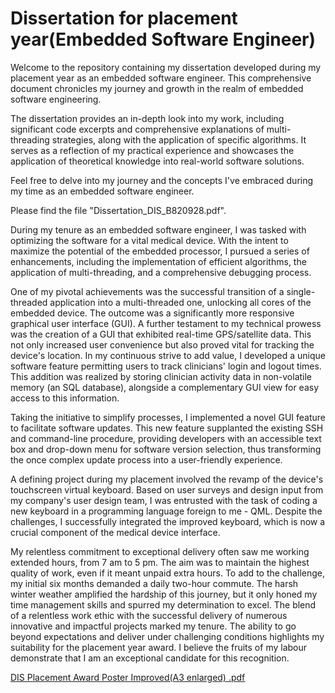# Dissertation for placement year(Embedded Software Engineer)

Welcome to the repository containing my dissertation developed during my placement year as an embedded software engineer. This comprehensive document chronicles my journey and growth in the realm of embedded software engineering.

The dissertation provides an in-depth look into my work, including significant code excerpts and comprehensive explanations of multi-threading strategies, along with the application of specific algorithms. It serves as a reflection of my practical experience and showcases the application of theoretical knowledge into real-world software solutions.

Feel free to delve into my journey and the concepts I've embraced during my time as an embedded software engineer.

Please find the file "Dissertation_DIS_B820928.pdf".


During my tenure as an embedded software engineer, I was tasked with optimizing the software for a vital medical device. With the intent to maximize the potential of the embedded processor, I pursued a series of enhancements, including the implementation of efficient algorithms, the application of multi-threading, and a comprehensive debugging process. 

One of my pivotal achievements was the successful transition of a single-threaded application into a multi-threaded one, unlocking all cores of the embedded device. The outcome was a significantly more responsive graphical user interface (GUI). A further testament to my technical prowess was the creation of a GUI that exhibited real-time GPS/satellite data. This not only increased user convenience but also proved vital for tracking the device's location.
In my continuous strive to add value, I developed a unique software feature permitting users to track clinicians' login and logout times. This addition was realized by storing clinician activity data in non-volatile memory (an SQL database), alongside a complementary GUI view for easy access to this information.

Taking the initiative to simplify processes, I implemented a novel GUI feature to facilitate software updates. This new feature supplanted the existing SSH and command-line procedure, providing developers with an accessible text box and drop-down menu for software version selection, thus transforming the once complex update process into a user-friendly experience.

A defining project during my placement involved the revamp of the device's touchscreen virtual keyboard. Based on user surveys and design input from my company's user design team, I was entrusted with the task of coding a new keyboard in a programming language foreign to me - QML. Despite the challenges, I successfully integrated the improved keyboard, which is now a crucial component of the medical device interface.

My relentless commitment to exceptional delivery often saw me working extended hours, from 7 am to 5 pm. The aim was to maintain the highest quality of work, even if it meant unpaid extra hours. To add to the challenge, my initial six months demanded a daily two-hour commute. The harsh winter weather amplified the hardship of this journey, but it only honed my time management skills and spurred my determination to excel.
The blend of a relentless work ethic with the successful delivery of numerous innovative and impactful projects marked my tenure. The ability to go beyond expectations and deliver under challenging conditions highlights my suitability for the placement year award. I believe the fruits of my labour demonstrate that I am an exceptional candidate for this recognition.

[DIS Placement Award Poster Improved(A3 enlarged) .pdf](https://github.com/areebTP/Placement-year-dissertation/files/12372648/DIS.Placement.Award.Poster.Improved.A3.enlarged.pdf)
